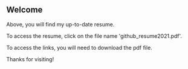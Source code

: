 ## Welcome
Above, you will find my up-to-date resume. 

To access the resume, click on the file name 'github_resume2021.pdf'.

To access the links, you will need to download the pdf file. 

Thanks for visiting!
